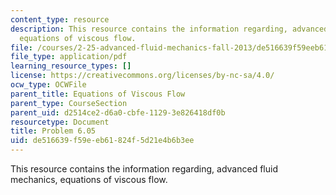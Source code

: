 ```yaml
---
content_type: resource
description: This resource contains the information regarding, advanced fluid mechanics,
  equations of viscous flow.
file: /courses/2-25-advanced-fluid-mechanics-fall-2013/de516639f59eeb61824f5d21e4b6b3ee_MIT2_25F13_Shapi_6.05-Prob.pdf
file_type: application/pdf
learning_resource_types: []
license: https://creativecommons.org/licenses/by-nc-sa/4.0/
ocw_type: OCWFile
parent_title: Equations of Viscous Flow
parent_type: CourseSection
parent_uid: d2514ce2-d6a0-cbfe-1129-3e826418df0b
resourcetype: Document
title: Problem 6.05
uid: de516639-f59e-eb61-824f-5d21e4b6b3ee
---
```

This resource contains the information regarding, advanced fluid mechanics, equations of viscous flow.